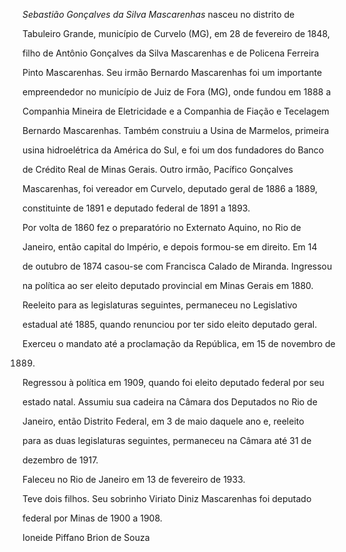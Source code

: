 

*Sebastião Gonçalves da Silva Mascarenhas* nasceu no distrito de

Tabuleiro Grande, município de Curvelo (MG), em 28 de fevereiro de 1848,

filho de Antônio Gonçalves da Silva Mascarenhas e de Policena Ferreira

Pinto Mascarenhas. Seu irmão Bernardo Mascarenhas foi um importante

empreendedor no município de Juiz de Fora (MG), onde fundou em 1888 a

Companhia Mineira de Eletricidade e a Companhia de Fiação e Tecelagem

Bernardo Mascarenhas. Também construiu a Usina de Marmelos, primeira

usina hidroelétrica da América do Sul, e foi um dos fundadores do Banco

de Crédito Real de Minas Gerais. Outro irmão, Pacífico Gonçalves

Mascarenhas, foi vereador em Curvelo, deputado geral de 1886 a 1889,

constituinte de 1891 e deputado federal de 1891 a 1893.



Por volta de 1860 fez o preparatório no Externato Aquino, no Rio de

Janeiro, então capital do Império, e depois formou-se em direito. Em 14

de outubro de 1874 casou-se com Francisca Calado de Miranda. Ingressou

na política ao ser eleito deputado provincial em Minas Gerais em 1880.

Reeleito para as legislaturas seguintes, permaneceu no Legislativo

estadual até 1885, quando renunciou por ter sido eleito deputado geral.

Exerceu o mandato até a proclamação da República, em 15 de novembro de

1889.



Regressou à política em 1909, quando foi eleito deputado federal por seu

estado natal. Assumiu sua cadeira na Câmara dos Deputados no Rio de

Janeiro, então Distrito Federal, em 3 de maio daquele ano e, reeleito

para as duas legislaturas seguintes, permaneceu na Câmara até 31 de

dezembro de 1917.



Faleceu no Rio de Janeiro em 13 de fevereiro de 1933.



Teve dois filhos. Seu sobrinho Viriato Diniz Mascarenhas foi deputado

federal por Minas de 1900 a 1908.



Ioneide Piffano Brion de Souza



